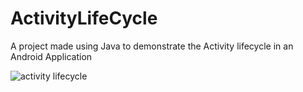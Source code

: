 # ActivityLifeCycle

A project made using Java to demonstrate the Activity lifecycle in an Android Application

![activity lifecycle](https://user-images.githubusercontent.com/53009878/134226573-b2cfdd3b-d375-43eb-9103-e950ad200c09.jpg)

